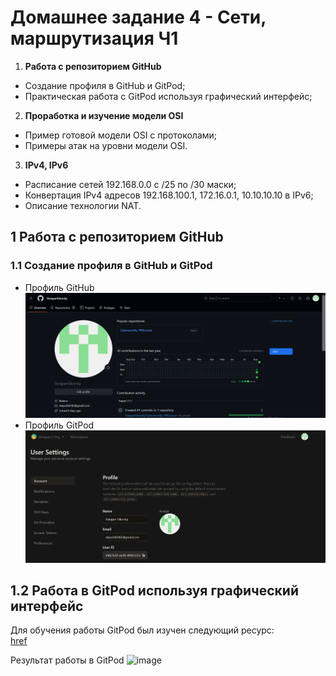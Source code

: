 # Домашнее задание 4 - Сети, маршрутизация Ч1

1)  **Работа с репозиторием GitHub** 
- Создание профиля в GitHub и GitPod;
- Практическая работа с GitPod используя графический интерфейс;
2) **Проработка и изучение модели OSI**  
- Пример готовой модели OSI c протоколами;
- Примеры атак на уровни модели OSI.
3) **IPv4, IPv6**
- Расписание сетей 192.168.0.0 с /25 по /30 маски;
- Конвертация IPv4 адресов 192.168.100.1, 172.16.0.1, 10.10.10.10 в IPv6;
- Описание технологии NAT.

## 1 Работа с репозиторием GitHub
### 1.1 Создание профиля в GitHub и GitPod  
- Профиль GitHub  
![image](https://github.com/StsiapanSikorsky/Cybersecurity_TMScourse/blob/main/Task4/img/Create_GitHub.png)  
- Профиль GitPod  
![image](https://github.com/StsiapanSikorsky/Cybersecurity_TMScourse/blob/main/Task4/img/Create_GitPod.png)  

## 1.2 Работа в GitPod используя графический интерфейс
Для обучения работы GitPod был изучен следующий ресурс:  
[href](https://github-com.translate.goog/adam-p/markdown-here/wiki/Markdown-Cheatsheet?_x_tr_sl=en&_x_tr_tl=ru&_x_tr_hl=ru)

Результат работы в GitPod
![image]()

